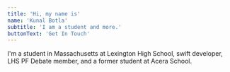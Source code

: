 ```yaml
---
title: 'Hi, my name is'
name: 'Kunal Botla'
subtitle: 'I am a student and more.'
buttonText: 'Get In Touch'
---
```


I'm a student in Massachusetts at Lexington High School, swift developer, LHS PF Debate member, and a former student at Acera School.
